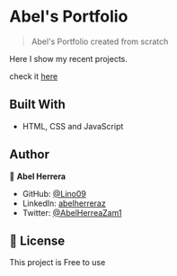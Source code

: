 <!-- ![](https://img.shields.io/badge/Microverse-blueviolet) -->

# Abel's Portfolio

> Abel's Portfolio created from scratch

<!-- ![screenshot](./src/assets/ss.jpg) -->

Here I show my recent projects.

check it [here](https://abel-codes.netlify.app/)

## Built With

- HTML, CSS and JavaScript

<!-- ## Live Demo

[Live Demo Link](https://lino09.github.io/math-magician/build/)
## Getting Started

To get a local copy up and running follow these simple example steps.

### You need NPM installed in your comnputer

### First clone the repo

`git clone https://github.com/Lino09/math-magician.git`

### Then Run the following commands

> cd todo-list <br>
> `npm install` <br> 
> `yarn start` <br>

### It will run in your http://localhost:3000/
 -->

## Author

👤 **Abel Herrera**

- GitHub: [@Lino09](https://github.com/Lino09)
- LinkedIn: [abelherreraz](https://www.linkedin.com/in/abelherreraz/)
- Twitter: [@AbelHerreaZam1](https://twitter.com/AbelHerreaZam1)


<!-- ## 🤝 Contributing

Contributions, issues, and feature requests are welcome!

Feel free to check the [issues page](../../issues/).

## Show your support

Give a ⭐️ if you like this project!

## Acknowledgments

- Microverse -->

## 📝 License

This project is Free to use

